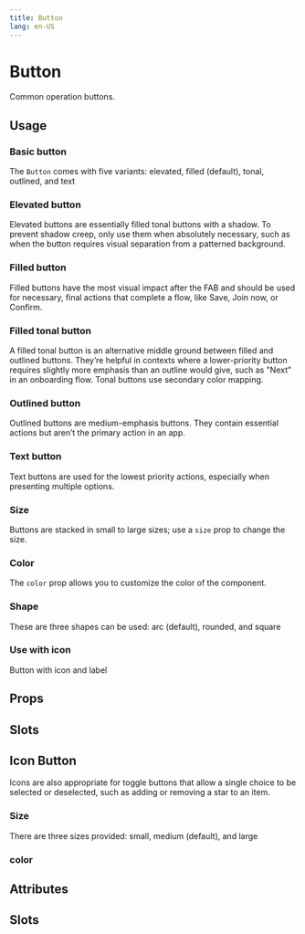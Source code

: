 ```yaml
---
title: Button
lang: en-US
---
```


<script setup lang="ts">
  import props from "../../../example/button/description/en-props.ts";
  import slots from "../../../example/button/description/en-slots.ts";
</script>

# Button

Common operation buttons.


## Usage

### Basic button

The `Button` comes with five variants: elevated, filled (default), tonal, outlined, and text
<demo src="../../../example/button/basic.vue" preview="[6-10]" />

### Elevated button

Elevated buttons are essentially filled tonal buttons with a shadow. To prevent shadow creep, only use them when absolutely necessary, such as when the button requires visual separation from a patterned background.
<demo src="../../../example/button/elevated.vue" preview="[2, 3]" />

### Filled button

Filled buttons have the most visual impact after the FAB and should be used for necessary, final actions that complete a flow, like Save, Join now, or Confirm.
<demo src="../../../example/button/filled.vue" preview="[2, 3]" />

### Filled tonal button

A filled tonal button is an alternative middle ground between filled and outlined buttons. They’re helpful in contexts where a lower-priority button requires slightly more emphasis than an outline would give, such as "Next" in an onboarding flow. Tonal buttons use secondary color mapping.
<demo src="../../../example/button/tonal.vue" preview="[2, 3]" />

### Outlined button

Outlined buttons are medium-emphasis buttons. They contain essential actions but aren’t the primary action in an app.
<demo src="../../../example/button/outlined.vue" preview="[2, 3]" />

### Text button

Text buttons are used for the lowest priority actions, especially when presenting multiple options.
<demo src="../../../example/button/text.vue" preview="[2, 3]" />

### Size

Buttons are stacked in small to large sizes; use a `size` prop to change the size.
<demo src="../../../example/button/sizes.vue" />

### Color

The `color` prop allows you to customize the color of the component.
<demo src="../../../example/button/color.vue" preview="[2-5]" />

### Shape

These are three shapes can be used: arc (default), rounded, and square
<demo src="../../../example/button/shapes.vue" preview="[2-4]" />


### Use with icon

Button with icon and label
<demo src="../../../example/button/icon.vue" preview="[7, 8]" />


## Props

<table-block type="propsEn" :data="props" />


## Slots

<table-block type="slotsEn" :data="slots" />


## Icon Button

Icons are also appropriate for toggle buttons that allow a single choice to be selected or deselected, such as adding or removing a star to an item.
<demo src="../../../example/icon-button/basic.vue" />

### Size

There are three sizes provided: small, medium (default), and large
<demo src="../../../example/icon-button/size.vue" />

### color

<demo src="../../../example/icon-button/color.vue" />


## Attributes

<table-block type="propsEn" :data="props" />

## Slots

<table-block type="slotsEn" :data="slots" />
